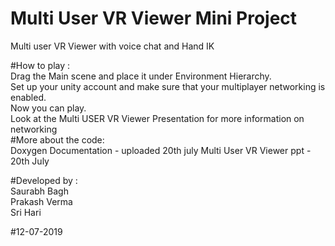 # Multi User VR Viewer Mini Project 
Multi user VR Viewer with voice chat and Hand IK 

#How to play :   
           Drag the  Main scene and place it under Environment Hierarchy.   
           Set up your unity account and make sure that your multiplayer networking is enabled.  
           Now you can play.  
           Look at the Multi USER VR Viewer Presentation for more information on networking   
#More about the code:              
           Doxygen Documentation - uploaded 20th july 
           Multi User VR Viewer ppt - 20th July   
           
           

#Developed by :  
             Saurabh Bagh  
             Prakash Verma  
             Sri Hari   
               
#12-07-2019
